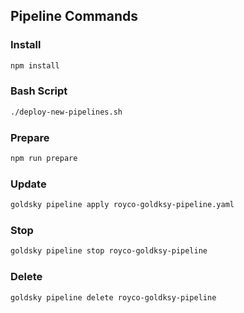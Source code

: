 ## Pipeline Commands

### Install

```bash
npm install
```

### Bash Script

```bash
./deploy-new-pipelines.sh
```

### Prepare

```bash
npm run prepare
```

### Update

```bash
goldsky pipeline apply royco-goldksy-pipeline.yaml
```

### Stop

```bash
goldsky pipeline stop royco-goldksy-pipeline
```

### Delete

```bash
goldsky pipeline delete royco-goldksy-pipeline
```
